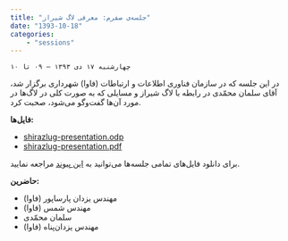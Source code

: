 ```yaml
---
title: "جلسه‌ی صفرم: معرفی لاگ شیراز"
date: "1393-10-18"
categories:
    - "sessions"
---
```

    چهارشنبه ۱۷ دی ۱۳۹۳ – ۰۹ تا ۱۰

در این جلسه که در سازمان فناوری اطلاعات و ارتباطات (فاوا) شهرداری برگزار شد،
آقای سلمان محمّدی در رابطه با لاگ شیراز و مسایلی که به صورت کلی در لاگ‌ها در
مورد آن‌ها گفت‌وگو می‌شود، صحبت کرد.

**فایل‌ها:**

  * [shirazlug-presentation.odp](http://download.tuxfamily.org/shirazlug/sessions/s0/shirazlug-presentation.odp)
  * [shirazlug-presentation.pdf](http://download.tuxfamily.org/shirazlug/sessions/s0/shirazlug-presentation.pdf)

برای دانلود فایل‌های تمامی جلسه‌ها می‌توانید به [این
پیوند](https://shirazlug.ir/all-sessions-files/ "دانلود فایل‌های تمامی
جلسه‌ها" ) مراجعه نمایید.

**حاضرین:**

  * مهندس يزدان پارساپور (فاوا)
  * مهندس شمس (فاوا)
  * سلمان محمّدی
  * مهندس یزدان‌پناه (فاوا)

